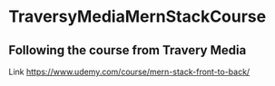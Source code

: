 # TraversyMediaMernStackCourse

## Following the course from Travery Media

Link https://www.udemy.com/course/mern-stack-front-to-back/
